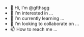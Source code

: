 - 👋 Hi, I’m @gfthsgg
- 👀 I’m interested in ...
- 🌱 I’m currently learning ...
- 💞️ I’m looking to collaborate on ...
- 📫 How to reach me ...

<!---
gfthsgg/gfthsgg is a ✨ special ✨ repository because its `README.md` (this file) appears on your GitHub profile.
You can click the Preview link to take a look at your changes.
--->
